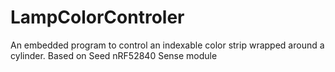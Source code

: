 # LampColorControler
An embedded program to control an indexable color strip wrapped around a cylinder. Based on Seed nRF52840 Sense module
